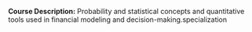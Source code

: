 **Course Description:** Probability and statistical concepts and quantitative tools used in financial modeling and decision-making.specialization 